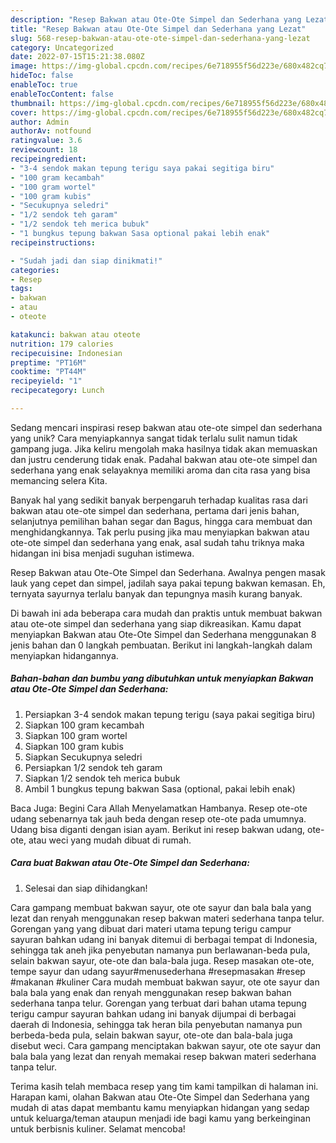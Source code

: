 ```yaml
---
description: "Resep Bakwan atau Ote-Ote Simpel dan Sederhana yang Lezat"
title: "Resep Bakwan atau Ote-Ote Simpel dan Sederhana yang Lezat"
slug: 568-resep-bakwan-atau-ote-ote-simpel-dan-sederhana-yang-lezat
category: Uncategorized
date: 2022-07-15T15:21:38.080Z
image: https://img-global.cpcdn.com/recipes/6e718955f56d223e/680x482cq70/bakwan-atau-ote-ote-simpel-dan-sederhana-foto-resep-utama.jpg
hideToc: false
enableToc: true
enableTocContent: false
thumbnail: https://img-global.cpcdn.com/recipes/6e718955f56d223e/680x482cq70/bakwan-atau-ote-ote-simpel-dan-sederhana-foto-resep-utama.jpg
cover: https://img-global.cpcdn.com/recipes/6e718955f56d223e/680x482cq70/bakwan-atau-ote-ote-simpel-dan-sederhana-foto-resep-utama.jpg
author: Admin
authorAv: notfound
ratingvalue: 3.6
reviewcount: 18
recipeingredient:
- "3-4 sendok makan tepung terigu saya pakai segitiga biru"
- "100 gram kecambah"
- "100 gram wortel"
- "100 gram kubis"
- "Secukupnya seledri"
- "1/2 sendok teh garam"
- "1/2 sendok teh merica bubuk"
- "1 bungkus tepung bakwan Sasa optional pakai lebih enak"
recipeinstructions:

- "Sudah jadi dan siap dinikmati!"
categories:
- Resep
tags:
- bakwan
- atau
- oteote

katakunci: bakwan atau oteote 
nutrition: 179 calories
recipecuisine: Indonesian
preptime: "PT16M"
cooktime: "PT44M"
recipeyield: "1"
recipecategory: Lunch

---
```





Sedang mencari inspirasi resep bakwan atau ote-ote simpel dan sederhana yang unik? Cara menyiapkannya sangat tidak terlalu sulit namun tidak gampang juga. Jika keliru mengolah maka hasilnya tidak akan memuaskan dan justru cenderung tidak enak. Padahal bakwan atau ote-ote simpel dan sederhana yang enak selayaknya memiliki aroma dan cita rasa yang bisa memancing selera Kita.





Banyak hal yang sedikit banyak berpengaruh terhadap kualitas rasa dari bakwan atau ote-ote simpel dan sederhana, pertama dari jenis bahan, selanjutnya pemilihan bahan segar dan Bagus, hingga cara membuat dan menghidangkannya. Tak perlu pusing jika mau menyiapkan bakwan atau ote-ote simpel dan sederhana yang enak,      asal sudah tahu triknya maka hidangan ini bisa menjadi suguhan istimewa.














Resep Bakwan atau Ote-Ote Simpel dan Sederhana. Awalnya pengen masak lauk yang cepet dan simpel, jadilah saya pakai tepung bakwan kemasan. Eh, ternyata sayurnya terlalu banyak dan tepungnya masih kurang banyak.






Di bawah ini ada beberapa cara mudah dan praktis untuk membuat bakwan atau ote-ote simpel dan sederhana yang siap dikreasikan. Kamu dapat menyiapkan Bakwan atau Ote-Ote Simpel dan Sederhana menggunakan 8 jenis bahan dan 0 langkah pembuatan. Berikut ini langkah-langkah dalam menyiapkan hidangannya.

<!--inarticleads1-->

##### Bahan-bahan dan bumbu yang dibutuhkan untuk menyiapkan Bakwan atau Ote-Ote Simpel dan Sederhana:

1. Persiapkan 3-4 sendok makan tepung terigu (saya pakai segitiga biru)
1. Siapkan 100 gram kecambah
1. Siapkan 100 gram wortel
1. Siapkan 100 gram kubis
1. Siapkan Secukupnya seledri
1. Persiapkan 1/2 sendok teh garam
1. Siapkan 1/2 sendok teh merica bubuk
1. Ambil 1 bungkus tepung bakwan Sasa (optional, pakai lebih enak)


Baca Juga: Begini Cara Allah Menyelamatkan Hambanya. Resep ote-ote udang sebenarnya tak jauh beda dengan resep ote-ote pada umumnya. Udang bisa diganti dengan isian ayam. Berikut ini resep bakwan udang, ote-ote, atau weci yang mudah dibuat di rumah. 

<!--inarticleads2-->

##### Cara buat Bakwan atau Ote-Ote Simpel dan Sederhana:


1. Selesai dan siap dihidangkan!

Cara gampang membuat bakwan sayur, ote ote sayur dan bala bala yang lezat dan renyah menggunakan resep bakwan materi sederhana tanpa telur. Gorengan yang yang dibuat dari materi utama tepung terigu campur sayuran bahkan udang ini banyak ditemui di berbagai tempat di Indonesia, sehingga tak aneh jika penyebutan namanya pun berlawanan-beda pula, selain bakwan sayur, ote-ote dan bala-bala juga. Resep masakan ote-ote, tempe sayur dan udang sayur#menusederhana #resepmasakan #resep #makanan #kuliner Cara mudah membuat bakwan sayur, ote ote sayur dan bala bala yang enak dan renyah menggunakan resep bakwan bahan sederhana tanpa telur. Gorengan yang terbuat dari bahan utama tepung terigu campur sayuran bahkan udang ini banyak dijumpai di berbagai daerah di Indonesia, sehingga tak heran bila penyebutan namanya pun berbeda-beda pula, selain bakwan sayur, ote-ote dan bala-bala juga disebut weci. Cara gampang menciptakan bakwan sayur, ote ote sayur dan bala bala yang lezat dan renyah memakai resep bakwan materi sederhana tanpa telur. 

Terima kasih telah membaca resep yang tim kami tampilkan di halaman ini. Harapan kami, olahan Bakwan atau Ote-Ote Simpel dan Sederhana yang mudah di atas dapat membantu kamu menyiapkan hidangan yang sedap untuk keluarga/teman ataupun menjadi ide bagi kamu yang berkeinginan untuk berbisnis kuliner. Selamat mencoba!
